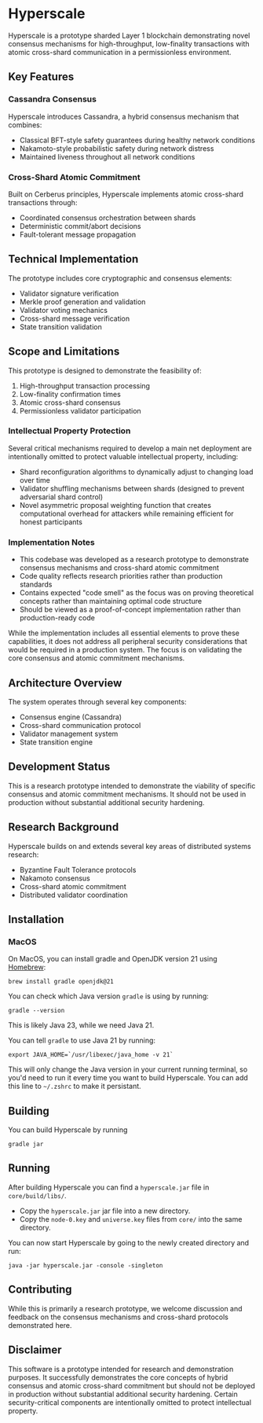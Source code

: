 # Hyperscale

Hyperscale is a prototype sharded Layer 1 blockchain demonstrating novel consensus mechanisms for high-throughput, low-finality transactions with atomic cross-shard communication in a permissionless environment.

## Key Features

### Cassandra Consensus
Hyperscale introduces Cassandra, a hybrid consensus mechanism that combines:
- Classical BFT-style safety guarantees during healthy network conditions
- Nakamoto-style probabilistic safety during network distress
- Maintained liveness throughout all network conditions

### Cross-Shard Atomic Commitment
Built on Cerberus principles, Hyperscale implements atomic cross-shard transactions through:
- Coordinated consensus orchestration between shards
- Deterministic commit/abort decisions
- Fault-tolerant message propagation

## Technical Implementation

The prototype includes core cryptographic and consensus elements:
- Validator signature verification
- Merkle proof generation and validation
- Validator voting mechanics
- Cross-shard message verification
- State transition validation

## Scope and Limitations

This prototype is designed to demonstrate the feasibility of:
1. High-throughput transaction processing
2. Low-finality confirmation times
3. Atomic cross-shard consensus
4. Permissionless validator participation

### Intellectual Property Protection
Several critical mechanisms required to develop a main net deployment are intentionally omitted to protect valuable intellectual property, including:
- Shard reconfiguration algorithms to dynamically adjust to changing load over time
- Validator shuffling mechanisms between shards (designed to prevent adversarial shard control)
- Novel asymmetric proposal weighting function that creates computational overhead for attackers while remaining efficient for honest participants

### Implementation Notes
- This codebase was developed as a research prototype to demonstrate consensus mechanisms and cross-shard atomic commitment
- Code quality reflects research priorities rather than production standards
- Contains expected "code smell" as the focus was on proving theoretical concepts rather than maintaining optimal code structure
- Should be viewed as a proof-of-concept implementation rather than production-ready code

While the implementation includes all essential elements to prove these capabilities, it does not address all peripheral security considerations that would be required in a production system. The focus is on validating the core consensus and atomic commitment mechanisms.

## Architecture Overview

The system operates through several key components:
- Consensus engine (Cassandra)
- Cross-shard communication protocol
- Validator management system
- State transition engine

## Development Status

This is a research prototype intended to demonstrate the viability of specific consensus and atomic commitment mechanisms. It should not be used in production without substantial additional security hardening.

## Research Background

Hyperscale builds on and extends several key areas of distributed systems research:
- Byzantine Fault Tolerance protocols
- Nakamoto consensus
- Cross-shard atomic commitment
- Distributed validator coordination

## Installation

### MacOS

On MacOS, you can install gradle and OpenJDK version 21 using [Homebrew](https://brew.sh):
```
brew install gradle openjdk@21
```

You can check which Java version `gradle` is using by running:
```
gradle --version
```

This is likely Java 23, while we need Java 21.

You can tell `gradle` to use Java 21 by running:
```
export JAVA_HOME=`/usr/libexec/java_home -v 21`
```

This will only change the Java version in your current running terminal, so you'd need to run it every time you want to build Hyperscale. You can add this line to `~/.zshrc` to make it persistant.

## Building

You can build Hyperscale by running
```
gradle jar
```

## Running

After building Hyperscale you can find a `hyperscale.jar` file in `core/build/libs/`. 

* Copy the `hyperscale.jar` jar file into a new directory. 
* Copy the `node-0.key` and `universe.key` files from `core/` into the same directory. 

You can now start Hyperscale by going to the newly created directory and run:
```
java -jar hyperscale.jar -console -singleton
```

## Contributing

While this is primarily a research prototype, we welcome discussion and feedback on the consensus mechanisms and cross-shard protocols demonstrated here.

## Disclaimer

This software is a prototype intended for research and demonstration purposes. It successfully demonstrates the core concepts of hybrid consensus and atomic cross-shard commitment but should not be deployed in production without substantial additional security hardening. Certain security-critical components are intentionally omitted to protect intellectual property.
